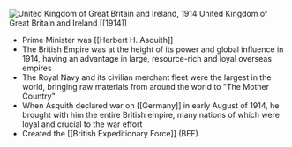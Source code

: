 
![United Kingdom of Great Britain and Ireland, 1914](https://nzhistory.govt.nz/files/styles/fullsize/public/UK_Ireland_1000.jpg?itok=GKB8thwW)
United Kingdom of Great Britain and Ireland [[1914]]

- Prime Minister was [[Herbert H. Asquith]]
- The British Empire was at the height of its power and global influence in 1914, having an advantage in large, resource-rich  and loyal overseas empires
- The Royal Navy and its civilian merchant fleet were the largest in the world, bringing raw materials from around the world to "The Mother Country"
- When Asquith declared war on [[Germany]] in early August of 1914, he brought with him the entire British empire, many nations of which were loyal and crucial to the war effort
- Created the [[British Expeditionary Force]] (BEF)